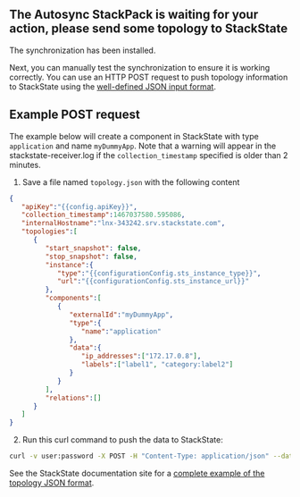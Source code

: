 ## The Autosync StackPack is waiting for your action, please send some topology to StackState

The synchronization has been installed.

Next, you can manually test the synchronization to ensure it is working correctly. You can use an HTTP POST request to push topology information to StackState using the [well-defined JSON input format](https://l.stackstate.com/oyJfJn).

## Example POST request

The example below will create a component in StackState with type `application` and name `myDummyApp`. Note that a warning will appear in the stackstate-receiver.log if the `collection_timestamp` specified is older than 2 minutes.

1. Save a file named `topology.json` with the following content

```json
{
   "apiKey":"{{config.apiKey}}",
   "collection_timestamp":1467037580.595086,
   "internalHostname":"lnx-343242.srv.stackstate.com",
   "topologies":[
      {
         "start_snapshot": false,
         "stop_snapshot": false,
         "instance":{
            "type":"{{configurationConfig.sts_instance_type}}",
            "url":"{{configurationConfig.sts_instance_url}}"
         },
         "components":[
            {
               "externalId":"myDummyApp",
               "type":{
                  "name":"application"
               },
               "data":{
                  "ip_addresses":["172.17.0.8"],
                  "labels":["label1", "category:label2"]
               }
            }
         ],
         "relations":[]
      }
   ]
}
```

2. Run this curl command to push the data to StackState:

``` bash
curl -v user:password -X POST -H "Content-Type: application/json" --data-ascii @topology.json "{{config.baseUrl}}/stsAgent/intake/?api_key={{config.apiKey}}"
```

See the StackState documentation site for a [complete example of the topology JSON format](https://l.stackstate.com/XT73aI).
